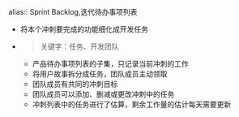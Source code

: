 alias:: Sprint Backlog,迭代待办事项列表

- 将本个冲刺要完成的功能细化成开发任务
- > 关键字：任务、开发团队
	- 产品待办事项列表的子集，只记录当前冲刺的工作
	- 将用户故事拆分成任务，团队成员主动领取
	- 团队成员有共同的冲刺目标
	- 团队成员可以添加、删减或更改冲刺中的任务
	- 冲刺列表中的任务进行了估算，剩余工作量的估计每天需要更新